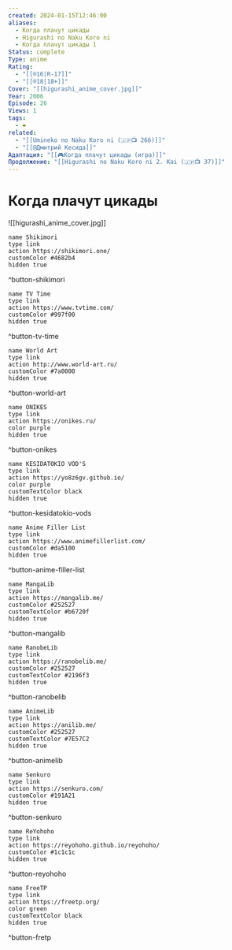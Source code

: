 ```yaml
---
created: 2024-01-15T12:46:00
aliases:
  - Когда плачут цикады
  - Higurashi no Naku Koro ni
  - Когда плачут цикады 1
Status: complete
Type: anime
Rating:
  - "[[®️16|R-17]]"
  - "[[®️18|18+]]"
Cover: "[[higurashi_anime_cover.jpg]]"
Year: 2006
Episode: 26
Views: 1
tags:
  - ❤
related:
  - "[[Umineko no Naku Koro ni (🇯🇵📺 266)]]"
  - "[[@Дмитрий Кесида]]"
Адаптация: "[[🎮Когда плачут цикады (игра)]]"
Продолжение: "[[Higurashi no Naku Koro ni 2. Kai (🇯🇵📺 37)]]"
---
```


# Когда плачут цикады

![[higurashi_anime_cover.jpg]]

```button
name Shikimori
type link
action https://shikimori.one/
customColor #4682b4
hidden true
```
^button-shikimori

```button
name TV Time
type link
action https://www.tvtime.com/
customColor #997f00
hidden true
```
^button-tv-time

```button
name World Art
type link
action http://www.world-art.ru/
customColor #7a0000
hidden true
```
^button-world-art

```button
name ONIKES
type link
action https://onikes.ru/
color purple
hidden true
```
^button-onikes

```button
name KESIDATOKIO VOD'S
type link
action https://yo8z6gv.github.io/
color purple
customTextColor black
hidden true
```
^button-kesidatokio-vods

```button
name Anime Filler List
type link
action https://www.animefillerlist.com/
customColor #da5100
hidden true
```
^button-anime-filler-list

```button
name MangaLib
type link
action https://mangalib.me/
customColor #252527
customTextColor #b6720f
hidden true
```
^button-mangalib

```button
name RanobeLib
type link
action https://ranobelib.me/
customColor #252527
customTextColor #2196f3
hidden true
```
^button-ranobelib

```button
name AnimeLib
type link
action https://anilib.me/
customColor #252527
customTextColor #7E57C2
hidden true
```
^button-animelib

```button
name Senkuro
type link
action https://senkuro.com/
customColor #191A21
hidden true
```
^button-senkuro

```button
name ReYohoho
type link
action https://reyohoho.github.io/reyohoho/
customColor #1c1c1c
hidden true
```
^button-reyohoho

```button
name FreeTP
type link
action https://freetp.org/
color green
customTextColor black
hidden true
```
^button-fretp
